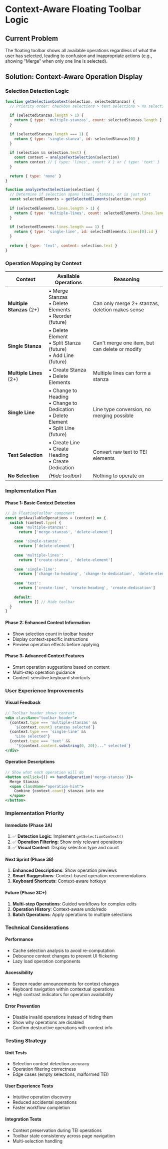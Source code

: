 # Context-Aware Floating Toolbar Logic

## Current Problem
The floating toolbar shows all available operations regardless of what the user has selected, leading to confusion and inappropriate actions (e.g., showing "Merge" when only one line is selected).

## Solution: Context-Aware Operation Display

### Selection Detection Logic
```javascript
function getSelectionContext(selection, selectedStanzas) {
  // Priority order: checkbox selections > text selections > no selection
  
  if (selectedStanzas.length > 1) {
    return { type: 'multiple-stanzas', count: selectedStanzas.length }
  }
  
  if (selectedStanzas.length === 1) {
    return { type: 'single-stanza', id: selectedStanzas[0] }
  }
  
  if (selection && selection.text) {
    const context = analyzeTextSelection(selection)
    return context // { type: 'lines', count: X } or { type: 'text' }
  }
  
  return { type: 'none' }
}

function analyzeTextSelection(selection) {
  // Determine if selection spans lines, stanzas, or is just text
  const selectedElements = getSelectedElements(selection.range)
  
  if (selectedElements.lines.length > 1) {
    return { type: 'multiple-lines', count: selectedElements.lines.length }
  }
  
  if (selectedElements.lines.length === 1) {
    return { type: 'single-line', id: selectedElements.lines[0].id }
  }
  
  return { type: 'text', content: selection.text }
}
```

### Operation Mapping by Context

| Context | Available Operations | Reasoning |
|---------|---------------------|-----------|
| **Multiple Stanzas** (2+) | • Merge Stanzas<br>• Delete Elements<br>• Reorder (future) | Can only merge 2+ stanzas, deletion makes sense |
| **Single Stanza** | • Delete Element<br>• Split Stanza (future)<br>• Add Line (future) | Can't merge one item, but can delete or modify |
| **Multiple Lines** (2+) | • Create Stanza<br>• Delete Elements | Multiple lines can form a stanza |
| **Single Line** | • Change to Heading<br>• Change to Dedication<br>• Delete Element<br>• Split Line (future) | Line type conversion, no merging possible |
| **Text Selection** | • Create Line<br>• Create Heading<br>• Create Dedication | Convert raw text to TEI elements |
| **No Selection** | *(Hide toolbar)* | Nothing to operate on |

### Implementation Plan

#### Phase 1: Basic Context Detection
```javascript
// In FloatingToolbar component
const getAvailableOperations = (context) => {
  switch (context.type) {
    case 'multiple-stanzas':
      return ['merge-stanzas', 'delete-element']
    
    case 'single-stanza':
      return ['delete-element']
    
    case 'multiple-lines':
      return ['create-stanza', 'delete-element']
    
    case 'single-line':
      return ['change-to-heading', 'change-to-dedication', 'delete-element']
    
    case 'text':
      return ['create-line', 'create-heading', 'create-dedication']
    
    default:
      return [] // Hide toolbar
  }
}
```

#### Phase 2: Enhanced Context Information
- Show selection count in toolbar header
- Display context-specific instructions
- Preview operation effects before applying

#### Phase 3: Advanced Context Features
- Smart operation suggestions based on content
- Multi-step operation guidance
- Context-sensitive keyboard shortcuts

### User Experience Improvements

#### Visual Feedback
```jsx
// Toolbar header shows context
<div className="toolbar-header">
  {context.type === 'multiple-stanzas' && 
    `${context.count} stanzas selected`}
  {context.type === 'single-line' && 
    'Line selected'}
  {context.type === 'text' && 
    `"${context.content.substring(0, 20)}..." selected`}
</div>
```

#### Operation Descriptions
```jsx
// Show what each operation will do
<button onClick={() => handleOperation('merge-stanzas')}>
  Merge Stanzas
  <span className="operation-hint">
    Combine {context.count} stanzas into one
  </span>
</button>
```

### Implementation Priority

#### Immediate (Phase 3A)
1. ✅ **Detection Logic**: Implement `getSelectionContext()`
2. ✅ **Operation Filtering**: Show only relevant operations  
3. ✅ **Visual Context**: Display selection type and count

#### Next Sprint (Phase 3B)
1. **Enhanced Descriptions**: Show operation previews
2. **Smart Suggestions**: Context-based operation recommendations
3. **Keyboard Shortcuts**: Context-aware hotkeys

#### Future (Phase 3C+)
1. **Multi-step Operations**: Guided workflows for complex edits
2. **Operation History**: Context-aware undo/redo
3. **Batch Operations**: Apply operations to multiple selections

### Technical Considerations

#### Performance
- Cache selection analysis to avoid re-computation
- Debounce context changes to prevent UI flickering
- Lazy load operation components

#### Accessibility
- Screen reader announcements for context changes
- Keyboard navigation within contextual operations
- High contrast indicators for operation availability

#### Error Prevention
- Disable invalid operations instead of hiding them
- Show why operations are disabled
- Confirm destructive operations with context info

### Testing Strategy

#### Unit Tests
- Selection context detection accuracy
- Operation filtering correctness
- Edge cases (empty selections, malformed TEI)

#### User Experience Tests
- Intuitive operation discovery
- Reduced accidental operations
- Faster workflow completion

#### Integration Tests
- Context preservation during TEI operations
- Toolbar state consistency across page navigation
- Multi-selection handling